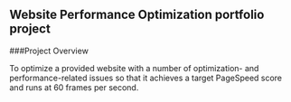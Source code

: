 ## Website Performance Optimization portfolio project

###Project Overview

To optimize a provided website with a number of optimization- and performance-related issues so that it achieves a target PageSpeed score and runs at 60 frames per second.







